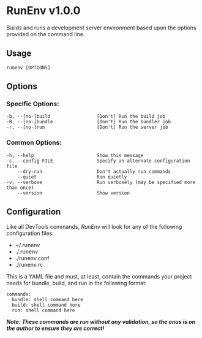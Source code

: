 # RunEnv v1.0.0
 
Builds and runs a development server environment based upon the options provided on the command line.

## Usage

    runenv [OPTIONS]

## Options

### Specific Options:

    -b, --[no-]build                 [Don't] Run the build job
    -B, --[no-]bundle                [Don't] Run the bundler job
    -r, --[no-]run                   [Don't] Run the server job

### Common Options:

    -h, --help                       Show this message
    -c, --config FILE                Specify an alternate configuration file
        --dry-run                    Don't actually run commands
        --quiet                      Run quietly
    -v, --verbose                    Run verbosely (may be specified more than once)
        --version                    Show version
        
## Configuration

Like all DevTools commands, *RunEnv* will look for any of the following configuration files:

- ~/.runenv
- ./.runenv
- ./runenv.conf
- ./runenv.rc
  
This is a YAML file and must, at least, contain the commands your project needs for bundle, build, and run in the following format:

    commands:
      bundle: shell command here
      build: shell command here
      run: shell command here
      
***Note: These commands are run without any validation, so the onus is on the author to ensure they are correct!***
